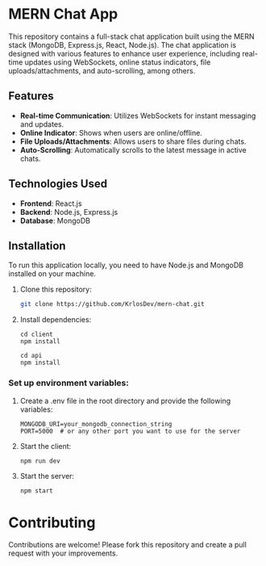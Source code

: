 # MERN Chat App

This repository contains a full-stack chat application built using the MERN stack (MongoDB, Express.js, React, Node.js). The chat application is designed with various features to enhance user experience, including real-time updates using WebSockets, online status indicators, file uploads/attachments, and auto-scrolling, among others.

## Features

- **Real-time Communication**: Utilizes WebSockets for instant messaging and updates.
- **Online Indicator**: Shows when users are online/offline.
- **File Uploads/Attachments**: Allows users to share files during chats.
- **Auto-Scrolling**: Automatically scrolls to the latest message in active chats.

## Technologies Used

- **Frontend**: React.js
- **Backend**: Node.js, Express.js
- **Database**: MongoDB

## Installation

To run this application locally, you need to have Node.js and MongoDB installed on your machine.

1. Clone this repository:

   ```bash
   git clone https://github.com/KrlosDev/mern-chat.git
   ```
2. Install dependencies:

   ```
   cd client
   npm install
   ```
      ```
   cd api
   npm install
   ```
### Set up environment variables:

1. Create a .env file in the root directory and provide the following variables:
   ```
   MONGODB_URI=your_mongodb_connection_string
   PORT=5000  # or any other port you want to use for the server
   ```
2. Start the client:
   ```
   npm run dev
   ```
3. Start the server:
   ```
   npm start
   ```
# Contributing
Contributions are welcome! Please fork this repository and create a pull request with your improvements.
